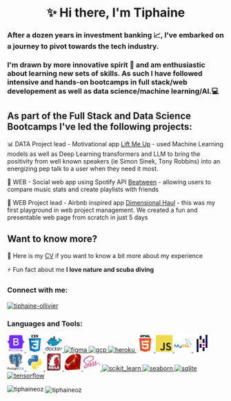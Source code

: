 
<h1 align="center"> ✨ Hi there, I'm Tiphaine </h1>
<h3 align="left"> After a dozen years in investment banking 📈, I've embarked on a journey to pivot towards the tech industry. </h3>
<h3 align="left">  I'm drawn by more innovative spirit 🤖 and am enthusiastic about learning new sets of skills. As such I have followed intensive and hands-on bootcamps in full stack/web developement as well as data science/machine learning/AI.💻 </h3>

<h2> As part of the Full Stack and Data Science Bootcamps I've led the following projects: </h2>

📊 DATA Project lead - Motivational app <a href= "https://github.com/Tiphaineoz/Lift_Me_Up">Lift Me Up</a> - used Machine Learning models as well as Deep Learning transformers and LLM to bring the positivity from well known speakers (ie  Simon Sinek, Tony Robbins) into an energizing pep talk to a user when they need it most.

📱 WEB - Social web app using Spotify API <a href = "https://github.com/thefrenchmessiah/beatween">Beatween</a> - allowing users to compare music stats and create playlists with friends

📱 WEB Project lead - Airbnb inspired app <a href= "https://dimensional-haul-623e2c8f5718.herokuapp.com/dimensions">Dimensional Haul</a> - this was my first playground in web project management. We created a fun and presentable web page from scratch in just 5 days

<h2> Want to know more? </h2>  
📄 Here is my <a href="https://www.canva.com/design/DAF_2nVYaX8/B-fH_iR0fWjEr2-YPyEz5Q/edit?utm_content=DAF_2nVYaX8&utm_campaign=designshare&utm_medium=link2&utm_source=sharebutton](https://www.canva.com/design/DAF_2nVYaX8/B-fH_iR0fWjEr2-YPyEz5Q/edit?utm_content=DAF_2nVYaX8&utm_campaign=designshare&utm_medium=link2&utm_source=sharebutton](https://www.canva.com/design/DAF_2nVYaX8/B-fH_iR0fWjEr2-YPyEz5Q/edit?utm_content=DAF_2nVYaX8&utm_campaign=designshare&utm_medium=link2&utm_source=sharebutton">CV</a> if you want to know a bit more about my experience

⚡ Fun fact about me **I love nature and scuba diving**

<h3 align="left">Connect with me:</h3>
<p align="left">
<a href="https://linkedin.com/in/tiphaine-ollivier" target="blank"><img align="center" src="https://raw.githubusercontent.com/rahuldkjain/github-profile-readme-generator/master/src/images/icons/Social/linked-in-alt.svg" alt="tiphaine-ollivier" height="30" width="40" /></a>
</p>

<h3 align="left">Languages and Tools:</h3>
<p align="left"> <a href="https://getbootstrap.com" target="_blank" rel="noreferrer"> <img src="https://raw.githubusercontent.com/devicons/devicon/master/icons/bootstrap/bootstrap-plain-wordmark.svg" alt="bootstrap" width="40" height="40"/> </a> <a href="https://www.w3schools.com/css/" target="_blank" rel="noreferrer"> <img src="https://raw.githubusercontent.com/devicons/devicon/master/icons/css3/css3-original-wordmark.svg" alt="css3" width="40" height="40"/> </a> <a href="https://www.docker.com/" target="_blank" rel="noreferrer"> <img src="https://raw.githubusercontent.com/devicons/devicon/master/icons/docker/docker-original-wordmark.svg" alt="docker" width="40" height="40"/> </a> <a href="https://www.figma.com/" target="_blank" rel="noreferrer"> <img src="https://www.vectorlogo.zone/logos/figma/figma-icon.svg" alt="figma" width="40" height="40"/> </a> <a href="https://cloud.google.com" target="_blank" rel="noreferrer"> <img src="https://www.vectorlogo.zone/logos/google_cloud/google_cloud-icon.svg" alt="gcp" width="40" height="40"/> </a> <a href="https://heroku.com" target="_blank" rel="noreferrer"> <img src="https://www.vectorlogo.zone/logos/heroku/heroku-icon.svg" alt="heroku" width="40" height="40"/> </a> <a href="https://www.w3.org/html/" target="_blank" rel="noreferrer"> <img src="https://raw.githubusercontent.com/devicons/devicon/master/icons/html5/html5-original-wordmark.svg" alt="html5" width="40" height="40"/> </a> <a href="https://developer.mozilla.org/en-US/docs/Web/JavaScript" target="_blank" rel="noreferrer"> <img src="https://raw.githubusercontent.com/devicons/devicon/master/icons/javascript/javascript-original.svg" alt="javascript" width="40" height="40"/> </a> <a href="https://www.mysql.com/" target="_blank" rel="noreferrer"> <img src="https://raw.githubusercontent.com/devicons/devicon/master/icons/mysql/mysql-original-wordmark.svg" alt="mysql" width="40" height="40"/> </a> <a href="https://pandas.pydata.org/" target="_blank" rel="noreferrer"> <img src="https://raw.githubusercontent.com/devicons/devicon/2ae2a900d2f041da66e950e4d48052658d850630/icons/pandas/pandas-original.svg" alt="pandas" width="40" height="40"/> </a> <a href="https://www.postgresql.org" target="_blank" rel="noreferrer"> <img src="https://raw.githubusercontent.com/devicons/devicon/master/icons/postgresql/postgresql-original-wordmark.svg" alt="postgresql" width="40" height="40"/> </a> <a href="https://www.python.org" target="_blank" rel="noreferrer"> <img src="https://raw.githubusercontent.com/devicons/devicon/master/icons/python/python-original.svg" alt="python" width="40" height="40"/> </a> <a href="https://rubyonrails.org" target="_blank" rel="noreferrer"> <img src="https://raw.githubusercontent.com/devicons/devicon/master/icons/rails/rails-original-wordmark.svg" alt="rails" width="40" height="40"/> </a> <a href="https://www.ruby-lang.org/en/" target="_blank" rel="noreferrer"> <img src="https://raw.githubusercontent.com/devicons/devicon/master/icons/ruby/ruby-original.svg" alt="ruby" width="40" height="40"/> </a> <a href="https://sass-lang.com" target="_blank" rel="noreferrer"> <img src="https://raw.githubusercontent.com/devicons/devicon/master/icons/sass/sass-original.svg" alt="sass" width="40" height="40"/> </a> <a href="https://scikit-learn.org/" target="_blank" rel="noreferrer"> <img src="https://upload.wikimedia.org/wikipedia/commons/0/05/Scikit_learn_logo_small.svg" alt="scikit_learn" width="40" height="40"/> </a> <a href="https://seaborn.pydata.org/" target="_blank" rel="noreferrer"> <img src="https://seaborn.pydata.org/_images/logo-mark-lightbg.svg" alt="seaborn" width="40" height="40"/> </a> <a href="https://www.sqlite.org/" target="_blank" rel="noreferrer"> <img src="https://www.vectorlogo.zone/logos/sqlite/sqlite-icon.svg" alt="sqlite" width="40" height="40"/> </a> <a href="https://www.tensorflow.org" target="_blank" rel="noreferrer"> <img src="https://www.vectorlogo.zone/logos/tensorflow/tensorflow-icon.svg" alt="tensorflow" width="40" height="40"/> </a> </p>

<p><img align="left" src="https://github-readme-stats.vercel.app/api/top-langs?username=tiphaineoz&show_icons=true&locale=en&layout=compact" alt="tiphaineoz" /></p>

<p>&nbsp;<img align="center" src="https://github-readme-stats.vercel.app/api?username=tiphaineoz&show_icons=true&locale=en" alt="tiphaineoz" /></p>


